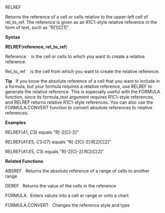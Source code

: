 RELREF

Returns the reference of a cell or cells relative to the upper-left cell
of rel\_to\_ref. The reference is given as an R1C1-style relative
reference in the form of text, such as "R\[1\]C\[1\]".

**Syntax**

**RELREF**(**reference, rel\_to\_ref**)

Reference    is the cell or cells to which you want to create a relative
reference.

Rel\_to\_ref    is the cell from which you want to create the relative
reference.

**Tip**   If you know the absolute reference of a cell that you want to
include in a formula, but your formula requires a relative reference,
use RELREF to generate the relative reference. This is especially useful
with the FORMULA function, since its formula\_text argument requires
R1C1-style references, and RELREF returns relative R1C1-style
references. You can also use the FORMULA.CONVERT function to convert
absolute references to relative references.

**Examples**

RELREF($A$1, $C$3) equals "R\[-2\]C\[-2\]"

RELREF($A$1:$E$5, $C$3:$G$7) equals "R\[-2\]C\[-2\]:R\[2\]C\[2\]"

RELREF($A$1:$E$5, $C$3) equals "R\[-2\]C\[-2\]:R\[2\]C\[2\]"

**Related Functions**

ABSREF   Returns the absolute reference of a range of cells to another
range

DEREF   Returns the value of the cells in the reference

FORMULA   Enters values into a cell or range or onto a chart

FORMULA.CONVERT   Changes the reference style and type


